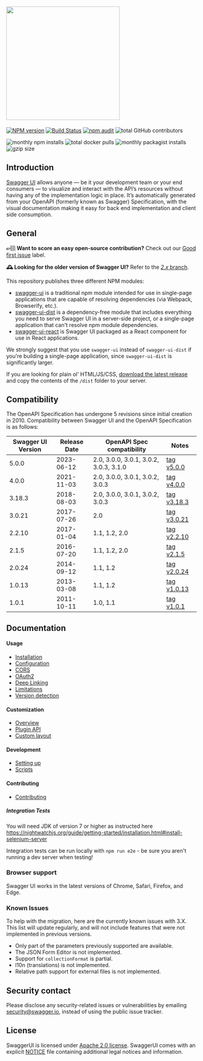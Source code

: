 # <img src="https://raw.githubusercontent.com/swagger-api/swagger.io/wordpress/images/assets/SWU-logo-clr.png" width="300">

[![NPM version](https://badge.fury.io/js/swagger-ui.svg)](http://badge.fury.io/js/swagger-ui)
[![Build Status](https://jenkins.swagger.io/view/OSS%20-%20JavaScript/job/oss-swagger-ui-master/badge/icon?subject=jenkins%20build)](https://jenkins.swagger.io/view/OSS%20-%20JavaScript/job/oss-swagger-ui-master/)
[![npm audit](https://jenkins.swagger.io/buildStatus/icon?job=oss-swagger-ui-security-audit&subject=npm%20audit)](https://jenkins.swagger.io/job/oss-swagger-ui-security-audit/lastBuild/console)
![total GitHub contributors](https://img.shields.io/github/contributors-anon/swagger-api/swagger-ui.svg)

![monthly npm installs](https://img.shields.io/npm/dm/swagger-ui.svg?label=npm%20downloads)
![total docker pulls](https://img.shields.io/docker/pulls/swaggerapi/swagger-ui.svg)
![monthly packagist installs](https://img.shields.io/packagist/dm/swagger-api/swagger-ui.svg?label=packagist%20installs)
![gzip size](https://img.shields.io/bundlephobia/minzip/swagger-ui.svg?label=gzip%20size)

## Introduction
[Swagger UI](https://swagger.io/tools/swagger-ui/) allows anyone — be it your development team or your end consumers — to visualize and interact with the API’s resources without having any of the implementation logic in place. It’s automatically generated from your OpenAPI (formerly known as Swagger) Specification, with the visual documentation making it easy for back end implementation and client side consumption.

## General
**👉🏼 Want to score an easy open-source contribution?** Check out our [Good first issue](https://github.com/swagger-api/swagger-ui/issues?q=is%3Aissue+is%3Aopen+label%3A%22Good+first+issue%22) label.

**🕰️ Looking for the older version of Swagger UI?** Refer to the [*2.x* branch](https://github.com/swagger-api/swagger-ui/tree/2.x).


This repository publishes three different NPM modules:

* [swagger-ui](https://www.npmjs.com/package/swagger-ui) is a traditional npm module intended for use in single-page applications that are capable of resolving dependencies (via Webpack, Browserify, etc.).
* [swagger-ui-dist](https://www.npmjs.com/package/swagger-ui-dist) is a dependency-free module that includes everything you need to serve Swagger UI in a server-side project, or a single-page application that can't resolve npm module dependencies.
* [swagger-ui-react](https://www.npmjs.com/package/swagger-ui-react) is Swagger UI packaged as a React component for use in React applications.

We strongly suggest that you use `swagger-ui` instead of `swagger-ui-dist` if you're building a single-page application, since `swagger-ui-dist` is significantly larger.

If you are looking for plain ol' HTML/JS/CSS, [download the latest release](https://github.com/swagger-api/swagger-ui/releases/latest) and copy the contents of the `/dist` folder to your server.


## Compatibility
The OpenAPI Specification has undergone 5 revisions since initial creation in 2010.  Compatibility between Swagger UI and the OpenAPI Specification is as follows:

| Swagger UI Version | Release Date | OpenAPI Spec compatibility             | Notes                                                                 |
|--------------------|--------------|----------------------------------------|-----------------------------------------------------------------------|
| 5.0.0              | 2023-06-12   | 2.0, 3.0.0, 3.0.1, 3.0.2, 3.0.3, 3.1.0 | [tag v5.0.0](https://github.com/swagger-api/swagger-ui/tree/v5.0.0)   |
| 4.0.0              | 2021-11-03   | 2.0, 3.0.0, 3.0.1, 3.0.2, 3.0.3        | [tag v4.0.0](https://github.com/swagger-api/swagger-ui/tree/v4.0.0)   |
| 3.18.3             | 2018-08-03   | 2.0, 3.0.0, 3.0.1, 3.0.2, 3.0.3        | [tag v3.18.3](https://github.com/swagger-api/swagger-ui/tree/v3.18.3) |
| 3.0.21             | 2017-07-26   | 2.0                                    | [tag v3.0.21](https://github.com/swagger-api/swagger-ui/tree/v3.0.21) |
| 2.2.10             | 2017-01-04   | 1.1, 1.2, 2.0                          | [tag v2.2.10](https://github.com/swagger-api/swagger-ui/tree/v2.2.10) |
| 2.1.5              | 2016-07-20   | 1.1, 1.2, 2.0                          | [tag v2.1.5](https://github.com/swagger-api/swagger-ui/tree/v2.1.5)   |
| 2.0.24             | 2014-09-12   | 1.1, 1.2                               | [tag v2.0.24](https://github.com/swagger-api/swagger-ui/tree/v2.0.24) |
| 1.0.13             | 2013-03-08   | 1.1, 1.2                               | [tag v1.0.13](https://github.com/swagger-api/swagger-ui/tree/v1.0.13) |
| 1.0.1              | 2011-10-11   | 1.0, 1.1                               | [tag v1.0.1](https://github.com/swagger-api/swagger-ui/tree/v1.0.1)   |

## Documentation

#### Usage
- [Installation](docs/usage/installation.md)
- [Configuration](docs/usage/configuration.md)
- [CORS](docs/usage/cors.md)
- [OAuth2](docs/usage/oauth2.md)
- [Deep Linking](docs/usage/deep-linking.md)
- [Limitations](docs/usage/limitations.md)
- [Version detection](docs/usage/version-detection.md)

#### Customization
- [Overview](docs/customization/overview.md)
- [Plugin API](docs/customization/plugin-api.md)
- [Custom layout](docs/customization/custom-layout.md)

#### Development
- [Setting up](docs/development/setting-up.md)
- [Scripts](docs/development/scripts.md)

#### Contributing
- [Contributing](https://github.com/swagger-api/.github/blob/master/CONTRIBUTING.md)

##### Integration Tests

You will need JDK of version 7 or higher as instructed here
https://nightwatchjs.org/guide/getting-started/installation.html#install-selenium-server

Integration tests can be run locally with `npm run e2e` - be sure you aren't running a dev server when testing!

### Browser support
Swagger UI works in the latest versions of Chrome, Safari, Firefox, and Edge.

### Known Issues

To help with the migration, here are the currently known issues with 3.X. This list will update regularly, and will not include features that were not implemented in previous versions.

- Only part of the parameters previously supported are available.
- The JSON Form Editor is not implemented.
- Support for `collectionFormat` is partial.
- l10n (translations) is not implemented.
- Relative path support for external files is not implemented.

## Security contact

Please disclose any security-related issues or vulnerabilities by emailing [security@swagger.io](mailto:security@swagger.io), instead of using the public issue tracker.

## License

SwaggerUI is licensed under [Apache 2.0 license](https://github.com/swagger-api/swagger-ui/blob/master/LICENSE).
SwaggerUI comes with an explicit [NOTICE](https://github.com/swagger-api/swagger-ui/blob/master/NOTICE) file
containing additional legal notices and information.
